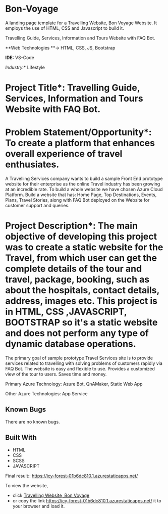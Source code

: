 # Bon-Voyage
A landing page template for a Travelling Website, Bon Voyage Website. It employs the use of HTML, CSS and Javascript to build it.

Travelling Guide, Services, Information and Tours Website with FAQ Bot.

**Web Technologies **-> HTML, CSS, JS, Bootstrap

**IDE:** VS-Code

**Industry*:** Lifestyle

# Project Title*: **Travelling Guide, Services, Information and Tours Website with FAQ Bot.**

# Problem Statement/Opportunity*: To create a platform that enhances overall experience of travel enthusiates.
 A Travelling Services company wants to build a sample Front End prototype website for their enterprise as the online Travel industry has been growing at an incredible rate. To build a whole website we have chosen Azure Cloud Platform. Build a website that has: Home Page, Top Destinations, Events, Plans, Travel Stories, along with FAQ Bot deployed on the Website for customer support and queries.

# Project Description*: The main objective of developing this project was to create a static website for the Travel, from which user can get the complete details of the tour and travel, package, booking, such as about the hospitals, contact details, address, images etc. This project is in HTML, CSS ,JAVASCRIPT, BOOTSTRAP so it's a static website and does not perform any type of dynamic database operations.
The primary goal of sample prototype Travel Services site is to provide services related to travelling with solving problems of customers rapidly via FAQ Bot.
The website is easy and flexible to use. 
Provides a customized view of the tour to users. 
Saves time and money.

Primary Azure Technology: Azure Bot, QnAMaker, Static Web App

Other Azure Technologies: App Service


## Known Bugs

There are no known bugs.

## Built With

* HTML
* CSS
* SCSS
* JAVASCRIPT

Final result:: https://icy-forest-01b6dc810.1.azurestaticapps.net/

To view the website, 
* click [Travelling Website, Bon Voyage](https://icy-forest-01b6dc810.1.azurestaticapps.net/)
* or copy the link https://icy-forest-01b6dc810.1.azurestaticapps.net/ it to your browser and load it.
